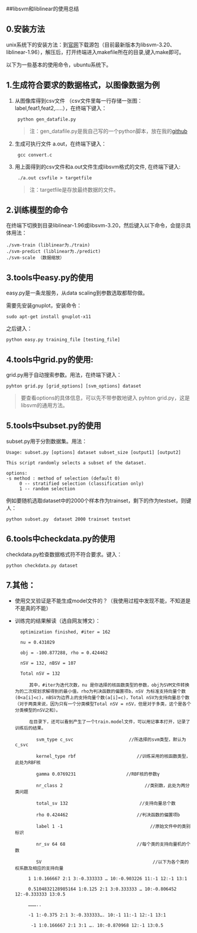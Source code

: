 ##libsvm和liblinear的使用总结

0.安装方法
---

unix系统下的安装方法：到[官网](http://www.csie.ntu.edu.tw/~cjlin/libsvm/index.html)下载源包（目前最新版本为libsvm-3.20、liblinear-1.96），解压后，打开终端进入makefile所在的目录,键入make即可。

以下为一些基本的使用命令，ubuntu系统下。


1.生成符合要求的数据格式，以图像数据为例
---

1. 从图像库得到csv文件 （csv文件里每一行存储一张图：label,feat1,feat2,.....），在终端下键入：

		python gen_datafile.py 

	>注：gen_datafile.py是我自己写的一个python脚本，放在我的[github]()

2. 生成可执行文件 a.out，在终端下键入：

		gcc convert.c


3. 用上面得到的csv文件和a.out文件生成libsvm格式的文件, 在终端下键入:

		./a.out csvfile > targetfile
	>注：targetfile是存放最终数据的文件。

2.训练模型的命令
---

 在终端下切换到目录liblinear-1.96或libsvm-3.20，然后键入以下命令，会提示具体用法：

	./svm-train (liblinear为./train)
	./svm-predict (liblinear为./predict)
	./svm-scale （数据缩放）
 


3.tools中easy.py的使用
----
easy.py是一条龙服务，从data scaling到参数选取都帮你做。

需要先安装gnuplot，安装命令：

	sudo apt-get install gnuplot-x11

之后键入：

	python easy.py training_file [testing_file]

4.tools中grid.py的使用:
---

grid.py用于自动搜索参数。用法，在终端下键入：

	pyhton grid.py [grid_options] [svm_options] dataset

>要查看options的具体信息，可以先不带参数地键入 pyhton grid.py，这是libsvm的通用方法。



5.tools中subset.py的使用
--
subset.py用于分割数据集。用法：

	Usage: subset.py [options] dataset subset_size [output1] [output2]

	This script randomly selects a subset of the dataset.

	options:
	-s method : method of selection (default 0)
	     0 -- stratified selection (classification only)
	     1 -- random selection


例如要随机选取dataset中的2000个样本作为trainset，剩下的作为testset，则键人：

	python subset.py  dataset 2000 trainset testset



6.tools中checkdata.py的使用
--
checkdata.py检查数据格式符不符合要求。键入：

	python checkdata.py dataset

7.其他：
---

- 使用交叉验证是不能生成model文件的？（我使用过程中发现不能，不知道是不是真的不能）



- 训练完的结果解读（选自网友博文）：

		optimization finished, #iter = 162

		nu = 0.431029

		obj = -100.877288, rho = 0.424462

		nSV = 132, nBSV = 107

		Total nSV = 132

		　　其中，#iter为迭代次数，nu 是你选择的核函数类型的参数，obj为SVM文件转换为的二次规划求解得到的最小值，rho为判决函数的偏置项b，nSV 为标准支持向量个数(0<a[i]<c)，nBSV为边界上的支持向量个数(a[i]=c)，Total nSV为支持向量总个数（对于两类来说，因为只有一个分类模型Total nSV = nSV，但是对于多类，这个是各个分类模型的nSV之和）。

		　　在目录下，还可以看到产生了一个train.model文件，可以用记事本打开，记录了训练后的结果。

			  svm_type c_svc                     //所选择的svm类型，默认为c_svc

			  kernel_type rbf                       //训练采用的核函数类型，此处为RBF核

			  gamma 0.0769231                   //RBF核的参数γ

			  nr_class 2                               //类别数，此处为两分类问题

			  total_sv 132                           //支持向量总个数

			  rho 0.424462                          //判决函数的偏置项b

			  label 1 -1                                 //原始文件中的类别标识

			  nr_sv 64 68                           //每个类的支持向量机的个数

			  SV                                          //以下为各个类的权系数及相应的支持向量

		   1 1:0.166667 2:1 3:-0.333333 … 10:-0.903226 11:-1 12:-1 13:1

		   0.5104832128985164 1:0.125 2:1 3:0.333333 … 10:-0.806452 12:-0.333333 13:0.5

		   ………..

		   -1 1:-0.375 2:1 3:-0.333333…. 10:-1 11:-1 12:-1 13:1

		    -1 1:0.166667 2:1 3:1 …. 10:-0.870968 12:-1 13:0.5


